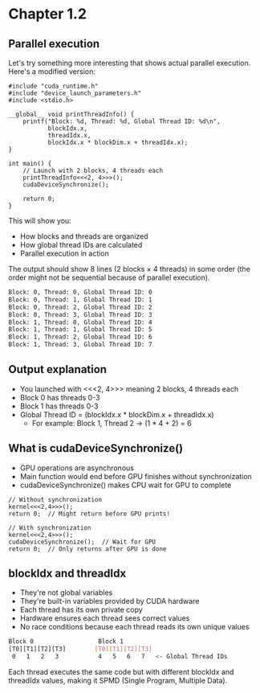 # Chapter 1.2

## Parallel execution

Let's try something more interesting that shows actual parallel execution. Here's a modified version:

```cuda
#include "cuda_runtime.h"
#include "device_launch_parameters.h"
#include <stdio.h>

__global__ void printThreadInfo() {
    printf("Block: %d, Thread: %d, Global Thread ID: %d\n", 
           blockIdx.x, 
           threadIdx.x,
           blockIdx.x * blockDim.x + threadIdx.x);
}

int main() {
    // Launch with 2 blocks, 4 threads each
    printThreadInfo<<<2, 4>>>();
    cudaDeviceSynchronize();
    
    return 0;
}
```

This will show you:

- How blocks and threads are organized
- How global thread IDs are calculated
- Parallel execution in action

The output should show 8 lines (2 blocks × 4 threads) in some order (the order might not be sequential because of parallel execution).

```bash
Block: 0, Thread: 0, Global Thread ID: 0
Block: 0, Thread: 1, Global Thread ID: 1
Block: 0, Thread: 2, Global Thread ID: 2
Block: 0, Thread: 3, Global Thread ID: 3
Block: 1, Thread: 0, Global Thread ID: 4
Block: 1, Thread: 1, Global Thread ID: 5
Block: 1, Thread: 2, Global Thread ID: 6
Block: 1, Thread: 3, Global Thread ID: 7
```

## Output explanation

- You launched with <<<2, 4>>> meaning 2 blocks, 4 threads each
- Block 0 has threads 0-3
- Block 1 has threads 0-3
- Global Thread ID = (blockIdx.x * blockDim.x + threadIdx.x)
  - For example: Block 1, Thread 2 → (1 * 4 + 2) = 6

## What is cudaDeviceSynchronize()

- GPU operations are asynchronous
- Main function would end before GPU finishes without synchronization
- cudaDeviceSynchronize() makes CPU wait for GPU to complete

```cuda
// Without synchronization
kernel<<<2,4>>>(); 
return 0;  // Might return before GPU prints!

// With synchronization
kernel<<<2,4>>>();
cudaDeviceSynchronize();  // Wait for GPU
return 0;  // Only returns after GPU is done
```

## blockIdx and threadIdx

- They're not global variables
- They're built-in variables provided by CUDA hardware
- Each thread has its own private copy
- Hardware ensures each thread sees correct values
- No race conditions because each thread reads its own unique values

```bash
Block 0                  Block 1
[T0][T1][T2][T3]        [T0][T1][T2][T3]
 0   1   2   3           4   5   6   7   <- Global Thread IDs
```

Each thread executes the same code but with different blockIdx and threadIdx values, making it SPMD (Single Program, Multiple Data).
